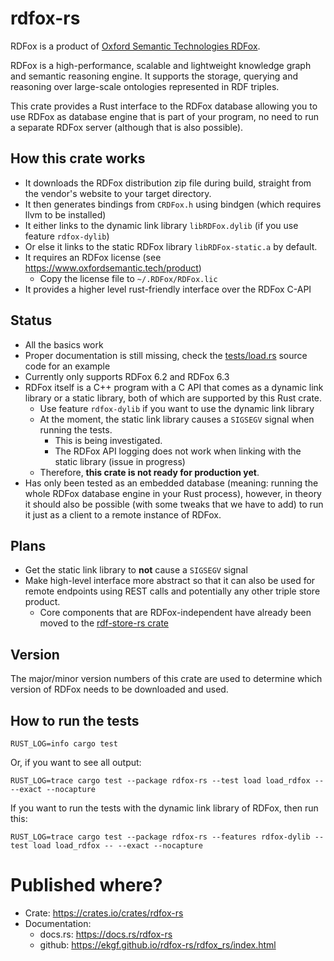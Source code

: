 # rdfox-rs

RDFox is a product of [Oxford Semantic Technologies RDFox](https://www.oxfordsemantic.tech/product).

RDFox is a high-performance, scalable and lightweight knowledge graph and semantic reasoning engine.
It supports the storage, querying and reasoning over large-scale ontologies represented in RDF triples.

This crate provides a Rust interface to the RDFox database allowing you to use RDFox as
database engine that is part of your program, no need to run a separate RDFox server (although that is also possible).

## How this crate works

- It downloads the RDFox distribution zip file during build, straight from the vendor's website to your target
  directory.
- It then generates bindings from `CRDFox.h` using bindgen (which requires llvm to be installed)
- It either links to the dynamic link library `libRDFox.dylib` (if you use feature `rdfox-dylib`)
- Or else it links to the static RDFox library `libRDFox-static.a` by default.
- It requires an RDFox license (see <https://www.oxfordsemantic.tech/product>)
  - Copy the license file to `~/.RDFox/RDFox.lic`
- It provides a higher level rust-friendly interface over the RDFox C-API

## Status

- All the basics work
- Proper documentation is still missing, check the [tests/load.rs](tests/load.rs) source code for an example
- Currently only supports RDFox 6.2 and RDFox 6.3
- RDFox itself is a C++ program with a C API that comes as a dynamic link library or a static library,
  both of which are supported by this Rust crate.
  - Use feature `rdfox-dylib` if you want to use the dynamic link library
  - At the moment, the static link library causes a `SIGSEGV` signal when running the tests.
    - This is being investigated.
    - The RDFox API logging does not work when linking with the static library (issue in progress)
  - Therefore, **this crate is not ready for production yet**.
- Has only been tested as an embedded database (meaning: running the whole RDFox database engine in your Rust process),
  however, in theory it should also be possible (with some tweaks that we have to add) to run it just as a client to
  a remote instance of RDFox.

## Plans

- Get the static link library to **not** cause a `SIGSEGV` signal
- Make high-level interface more abstract so that it can also be used for remote endpoints using REST calls
  and potentially any other triple store product.
  - Core components that are RDFox-independent have already been moved to
    the [rdf-store-rs crate](https://crates.io/crates/rdf-store-rs)

## Version

The major/minor version numbers of this crate are used to determine which version of RDFox
needs to be downloaded and used.

## How to run the tests

```shell
RUST_LOG=info cargo test 
```

Or, if you want to see all output:

```shell
RUST_LOG=trace cargo test --package rdfox-rs --test load load_rdfox -- --exact --nocapture
```

If you want to run the tests with the dynamic link library of RDFox, then run this:

```shell
RUST_LOG=trace cargo test --package rdfox-rs --features rdfox-dylib --test load load_rdfox -- --exact --nocapture
```

# Published where?

- Crate: <https://crates.io/crates/rdfox-rs>
- Documentation:
  - docs.rs: <https://docs.rs/rdfox-rs>
  - github: <https://ekgf.github.io/rdfox-rs/rdfox_rs/index.html>
